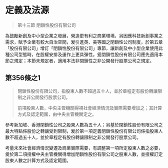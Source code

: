 # 定義及法源

> 第十三節  閉鎖性股份有限公司

為鼓勵新創及中小型企業之發展，營造更有利之商業環境，另因應科技新創事業之需求，賦予企業有較大自治空間，爰引進英、美等國之閉鎖性公司制度，於第五章「股份有限公司」增訂「閉鎖性股份有限公司」專節，讓新創及中小型企業使用此種公司型態時，在股權安排及運作上更具彈性。爰閉鎖性股份有限公司應先適用本節之規定；本節未規定者，適用本法非閉鎖性之非公開發行股票公司之規定。

## 第356條之1

> 閉鎖性股份有限公司，指股東人數不超過五十人，並於章程定有股份轉讓限制之非公開發行股票公司。
> 
> 前項股東人數，中央主管機關得視社會經濟情況及實際需要增加之；其計算方式及認定範圍，由中央主管機關定之。

參考新加坡、香港閉鎖性公司之股東人數為五十人；另基於閉鎖性股份有限公司之最大特點係股份之轉讓受到限制，爰於第一項定義閉鎖性股份有限公司係指股東人數不超過五十人，並於章程定有股份轉讓限制之非公開發行股票公司。

考量未來社會經濟情況變遷及商業實際需要，有調整第一項所定股東人數之必要，爰於第二項授權中央主管機關得增加閉鎖性股份有限公司之股東人數，並授權訂定股東人數之計算方式及認定範圍。
